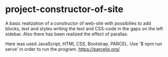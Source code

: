 # project-constructor-of-site
A basic realization of a constructor of web-site with possibilies to add blocks, text and styles writing the text and CSS-code in the gaps on the left sidebar. Also there has been realized the effect of parallax.

Here was used JavaScript, HTMl, CSS, Bootstrap, PARCEL.
Use '$ npm run serve' in order to run the program.
https://parceljs.org/
